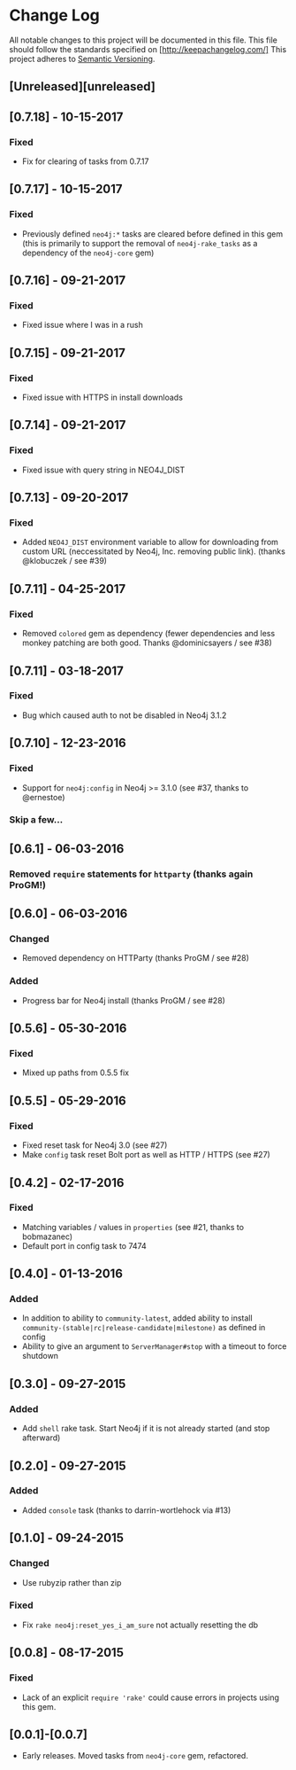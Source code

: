 # Change Log
All notable changes to this project will be documented in this file.
This file should follow the standards specified on [http://keepachangelog.com/]
This project adheres to [Semantic Versioning](http://semver.org/).

## [Unreleased][unreleased]

## [0.7.18] - 10-15-2017

### Fixed

- Fix for clearing of tasks from 0.7.17

## [0.7.17] - 10-15-2017

### Fixed

- Previously defined `neo4j:*` tasks are cleared before defined in this gem (this is primarily to support the removal of `neo4j-rake_tasks` as a dependency of the `neo4j-core` gem)

## [0.7.16] - 09-21-2017

### Fixed

- Fixed issue where I was in a rush

## [0.7.15] - 09-21-2017

### Fixed

- Fixed issue with HTTPS in install downloads

## [0.7.14] - 09-21-2017

### Fixed

- Fixed issue with query string in NEO4J_DIST

## [0.7.13] - 09-20-2017

### Fixed

- Added `NEO4J_DIST` environment variable to allow for downloading from custom URL (neccessitated by Neo4j, Inc. removing public link).  (thanks @klobuczek / see #39)

## [0.7.11] - 04-25-2017

### Fixed

- Removed `colored` gem as dependency (fewer dependencies and less monkey patching are both good.  Thanks @dominicsayers / see #38)

## [0.7.11] - 03-18-2017

### Fixed

- Bug which caused auth to not be disabled in Neo4j 3.1.2

## [0.7.10] - 12-23-2016

### Fixed

- Support for `neo4j:config` in Neo4j >= 3.1.0 (see #37, thanks to @ernestoe)

### Skip a few...

## [0.6.1] - 06-03-2016

### Removed `require` statements for `httparty` (thanks again ProGM!)

## [0.6.0] - 06-03-2016

### Changed

- Removed dependency on HTTParty (thanks ProGM / see #28)

### Added

- Progress bar for Neo4j install (thanks ProGM / see #28)

## [0.5.6] - 05-30-2016

### Fixed

- Mixed up paths from 0.5.5 fix

## [0.5.5] - 05-29-2016

### Fixed

- Fixed reset task for Neo4j 3.0 (see #27)
- Make `config` task reset Bolt port as well as HTTP / HTTPS (see #27)

## [0.4.2] - 02-17-2016

### Fixed

- Matching variables / values in `properties` (see #21, thanks to bobmazanec)
- Default port in config task to 7474

## [0.4.0] - 01-13-2016

### Added

- In addition to ability to `community-latest`, added ability to install `community-(stable|rc|release-candidate|milestone)` as defined in config
- Ability to give an argument to `ServerManager#stop` with a timeout to force shutdown

## [0.3.0] - 09-27-2015

### Added
- Add `shell` rake task.  Start Neo4j if it is not already started (and stop afterward)

## [0.2.0] - 09-27-2015

### Added
- Added `console` task (thanks to darrin-wortlehock via #13)

## [0.1.0] - 09-24-2015

### Changed
- Use rubyzip rather than zip

### Fixed
- Fix `rake neo4j:reset_yes_i_am_sure` not actually resetting the db

## [0.0.8] - 08-17-2015

### Fixed

- Lack of an explicit `require 'rake'` could cause errors in projects using this gem.

## [0.0.1]-[0.0.7]
- Early releases. Moved tasks from `neo4j-core` gem, refactored.
